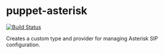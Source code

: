 
puppet-asterisk
===============
[![Build Status](https://travis-ci.org/AlexRRR/puppet-asterisk.png)](https://travis-ci.org/AlexRRR/puppet-asterisk)

Creates a custom type and provider for managing Asterisk SIP configuration.